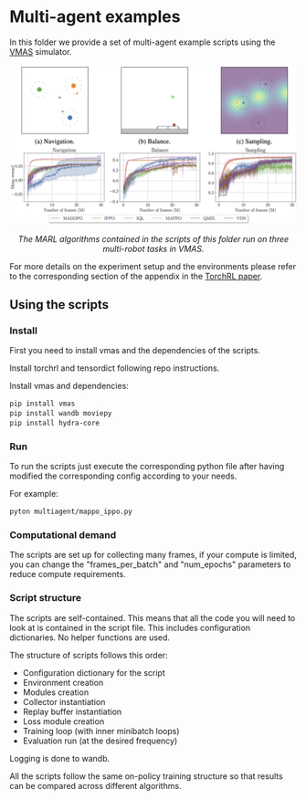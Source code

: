 # Multi-agent examples

In this folder we provide a set of multi-agent example scripts using the [VMAS](https://github.com/proroklab/VectorizedMultiAgentSimulator) simulator.

<p align="center">
<img src="../media/marl_vmas.png" width="600px">
</p>

<center><i>The MARL algorithms contained in the scripts of this folder run on three multi-robot tasks in VMAS.</i></center>

For more details on the experiment setup and the environments please refer to the corresponding section of the appendix in the [TorchRL paper](https://arxiv.org/abs/2306.00577).

## Using the scripts

### Install

First you need to install vmas and the dependencies of the scripts.

Install torchrl and tensordict following repo instructions.

Install vmas and dependencies:

```bash
pip install vmas
pip install wandb moviepy
pip install hydra-core
```

### Run

To run the scripts just execute the corresponding python file after having modified the corresponding config according to your needs.

For example:
```bash
pyton multiagent/mappo_ippo.py
```

### Computational demand
The scripts are set up for collecting many frames, if your compute is limited, you can change the "frames_per_batch" and "num_epochs" parameters to reduce compute requirements.

### Script structure

The scripts are self-contained.
This means that all the code you will need to look at is contained in the script file.
This includes configuration dictionaries. 
No helper functions are used.

The structure of scripts follows this order:
- Configuration dictionary for the script
- Environment creation
- Modules creation
- Collector instantiation
- Replay buffer instantiation
- Loss module creation
- Training loop (with inner minibatch loops)
- Evaluation run (at the desired frequency)

Logging is done to wandb.

All the scripts follow the same on-policy training structure so that results can be compared across different algorithms.
